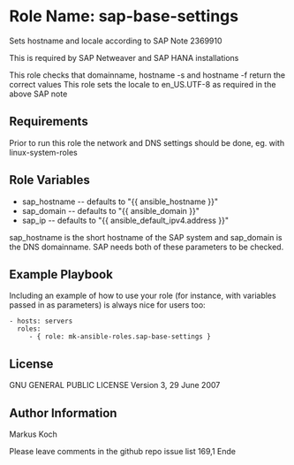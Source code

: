 Role Name: sap-base-settings
============================

Sets hostname and locale according to SAP Note 2369910

This is required by SAP Netweaver and SAP HANA installations

This role checks that domainname, hostname -s and hostname -f return the correct values
This role sets the locale to en_US.UTF-8 as required in the above SAP note

Requirements
------------

Prior to run this role the network and DNS settings should be done, eg. with linux-system-roles


Role Variables
--------------

- sap_hostname -- defaults to "{{ ansible_hostname }}"
- sap_domain -- defaults to "{{ ansible_domain }}"
- sap_ip -- defaults to "{{ ansible_default_ipv4.address }}"

sap_hostname is the short hostname of the SAP system and sap_domain is the DNS domainname. SAP needs both of these parameters to be checked.

Example Playbook
----------------

Including an example of how to use your role (for instance, with variables passed in as parameters) is always nice for users too:

    - hosts: servers
      roles:
         - { role: mk-ansible-roles.sap-base-settings }

License
-------

GNU GENERAL PUBLIC LICENSE
Version 3, 29 June 2007


Author Information
------------------

Markus Koch

Please leave comments in the github repo issue list
                                                                                                                                                           169,1        Ende


